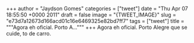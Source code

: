 
+++
author = "Jaydson Gomes"
categories = ["tweet"]
date = "Thu Apr 07 18:55:50 +0000 2011"
draft = false
image = "{TWEET_IMAGE}"
slug = "e73d7a12673d166acd01c16e6469325e82bd7ff7"
tags = ["tweet"]
title = """Agora eh oficial. Porto A..."""
+++
Agora eh oficial. Porto Alegre que se cuide, to de carro.
